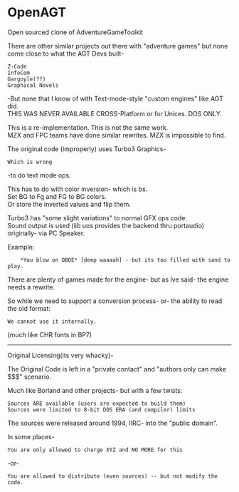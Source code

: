 # OpenAGT
Open sourced clone of AdventureGameToolkit

There are other similar projects out there with "adventure games" but none come close to what the AGT Devs built-

    Z-Code
    InfoCom
    Gargoyle(??)
    Graphical Novels
    
-But none that I know of with Text-mode-style "custom engines" like AGT did.<br>
THIS WAS NEVER AVAILABLE CROSS-Platform or for Unices. DOS ONLY.

This is a re-implementation. This is not the same work.<br>
MZX and FPC teams have done similar rewrites. MZX is impossible to find.


The original code (improperly) uses Turbo3 Graphics-
    
    Which is wrong
    
-to do text mode ops.

This has to do with color inversion- which is bs. <br>
Set BG to Fg and FG to BG colors. <br>
Or store the inverted values and flip them.

Turbo3 has "some slight variations" to normal GFX ops code.<br>
Sound output is used (lib uos provides the backend thru portaudio) originally- via PC Speaker.

Example:

        *You blow on OBOE* [deep waaaah] - but its too filled with sand to play.


There are plenty of games made for the engine- but as Ive said- the engine needs a rewrite.<br>

So while we need to support a conversion process- or- the ability to read the old format:

    We cannot use it internally.

(much like CHR fonts in BP7)


---


Original Licensing(its very whacky)-

The Original Code is left in a "private contact" and "authors only can make $$$" scenario.

Much like Borland and other projects- but with a few twists:

    Sources ARE available (users are expected to build them)
    Sources were limited to 8-bit DOS ERA (and compiler) limits
    
The sources were released around 1994, IIRC- into the "public domain".<br>

In some places-

    You are only allowed to charge XYZ and NO MORE for this
    
-or-

    You are allowed to distribute (even sources) -- but not modify the code.
    
    
